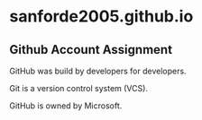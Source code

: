 # sanforde2005.github.io

## Github Account Assignment

GitHub was build by developers for developers.

Git is a version control system (VCS).

GitHub is owned by Microsoft.

